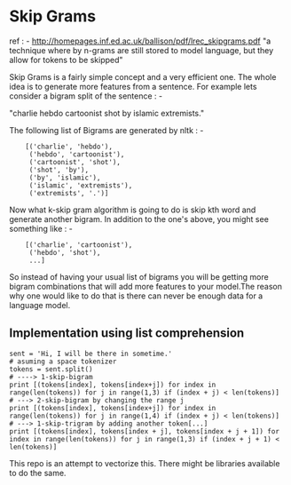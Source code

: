 Skip Grams
==========
ref : - http://homepages.inf.ed.ac.uk/ballison/pdf/lrec_skipgrams.pdf
"a technique where by n-grams are still stored to model language, but they allow for tokens to be skipped"

Skip Grams is a fairly simple concept and a very efficient one. The whole idea is to generate more features from a sentence. For example lets consider a bigram split of the sentence : -

 "charlie hebdo cartoonist shot by islamic extremists."
 
 The following list of Bigrams are generated by nltk : -
        
        [('charlie', 'hebdo'),
         ('hebdo', 'cartoonist'),
         ('cartoonist', 'shot'),
         ('shot', 'by'),
         ('by', 'islamic'),
         ('islamic', 'extremists'),
         ('extremists', '.')]

Now what k-skip gram algorithm is going to do is skip kth word and generate another bigram.
In addition to the one's above, you might see something like : -

        [('charlie', 'cartoonist'),
         ('hebdo', 'shot'),
         ...]
So instead of having your usual list of bigrams you will be getting more bigram combinations that will add more features to your model.The reason why one would like to do that is there can never be enough data for a language model.

 Implementation using list comprehension
---------------------------------------

    sent = 'Hi, I will be there in sometime.'
    # asuming a space tokenizer
    tokens = sent.split()
    # ----> 1-skip-bigram
    print [(tokens[index], tokens[index+j]) for index in range(len(tokens)) for j in range(1,3) if (index + j) < len(tokens)]
    # ---> 2-skip-bigram by changing the range j
    print [(tokens[index], tokens[index+j]) for index in range(len(tokens)) for j in range(1,4) if (index + j) < len(tokens)]
    # ---> 1-skip-trigram by adding another token[...]
    print [(tokens[index], tokens[index + j], tokens[index + j + 1]) for index in range(len(tokens)) for j in range(1,3) if (index + j + 1) < len(tokens)]
    

This repo is an attempt to vectorize this. There might be libraries available to do the same.